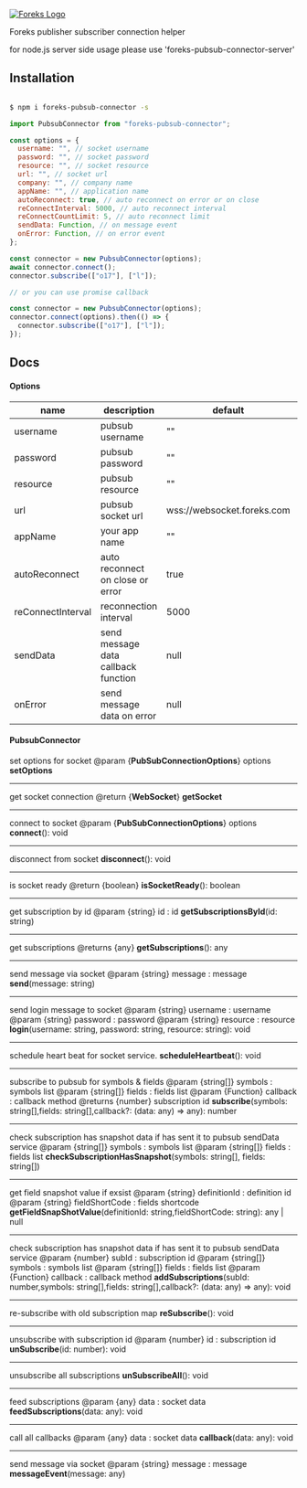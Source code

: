 [![Foreks Logo](https://www.foreks.com/i/logo.png)](http://foreks.com/)

Foreks publisher subscriber connection helper

for node.js server side usage please use 'foreks-pubsub-connector-server'

## Installation

```bash

$ npm i foreks-pubsub-connector -s

```

```js
import PubsubConnector from "foreks-pubsub-connector";

const options = {
  username: "", // socket username
  password: "", // socket password
  resource: "", // socket resource
  url: "", // socket url
  company: "", // company name
  appName: "", // application name
  autoReconnect: true, // auto reconnect on error or on close
  reConnectInterval: 5000, // auto reconnect interval
  reConnectCountLimit: 5, // auto reconnect limit
  sendData: Function, // on message event
  onError: Function, // on error event
};

const connector = new PubsubConnector(options);
await connector.connect();
connector.subscribe(["o17"], ["l"]);

// or you can use promise callback

const connector = new PubsubConnector(options);
connector.connect(options).then(() => {
  connector.subscribe(["o17"], ["l"]);
});
```

## Docs

#### Options

| name              | description                         | default                    | mandatory |
| ----------------- | ----------------------------------- | -------------------------- | --------- |
| username          | pubsub username                     | ""                         | yes       |
| password          | pubsub password                     | ""                         | yes       |
| resource          | pubsub resource                     | ""                         | yes       |
| url               | pubsub socket url                   | wss://websocket.foreks.com | yes       |
| appName           | your app name                       | ""                         | yes       |
| autoReconnect     | auto reconnect on close or error    | true                       | no        |
| reConnectInterval | reconnection interval               | 5000                       | no        |
| sendData          | send message data callback function | null                       | no        |
| onError           | send message data on error          | null                       | no        |

#### PubsubConnector

set options for socket
@param {**PubSubConnectionOptions**} options
**setOptions**

---

get socket connection
@return {**WebSocket**}
**getSocket**

---

connect to socket
@param {**PubSubConnectionOptions**} options
**connect**(): void

---

disconnect from socket
**disconnect**(): void

---

is socket ready
@return {boolean}
**isSocketReady**(): boolean

---

get subscription by id
@param {string} id : id
**getSubscriptionsById**(id: string)

---

get subscriptions
@returns {any}
**getSubscriptions**(): any

---

send message via socket
@param {string} message : message
**send**(message: string)

---

send login message to socket
@param {string} username : username
@param {string} password : password
@param {string} resource : resource
**login**(username: string, password: string, resource: string): void

---

schedule heart beat for socket service.
**scheduleHeartbeat**(): void

---

subscribe to pubsub for symbols & fields
@param {string[]} symbols : symbols list
@param {string[]} fields : fields list
@param {Function} callback : callback method
@returns {number} subscription id
**subscribe**(symbols: string[],fields: string[],callback?: (data: any) => any): number

---

check subscription has snapshot data if has sent it to pubsub sendData service
@param {string[]} symbols : symbols list
@param {string[]} fields : fields list
**checkSubscriptionHasSnapshot**(symbols: string[], fields: string[])

---

get field snapshot value if exsist
@param {string} definitionId : definition id
@param {string} fieldShortCode : fields shortcode
**getFieldSnapShotValue**(definitionId: string,fieldShortCode: string): any | null

---

check subscription has snapshot data if has sent it to pubsub sendData service
@param {number} subId : subscription id
@param {string[]} symbols : symbols list
@param {string[]} fields : fields list
@param {Function} callback : callback method
**addSubscriptions**(subId: number,symbols: string[],fields: string[],callback?: (data: any) => any): void

---

re-subscribe with old subscription map
**reSubscribe**(): void

---

unsubscribe with subscription id
@param {number} id : subscription id
**unSubscribe**(id: number): void

---

unsubscribe all subscriptions
**unSubscribeAll**(): void

---

feed subscriptions
@param {any} data : socket data
**feedSubscriptions**(data: any): void

---

call all callbacks
@param {any} data : socket data
**callback**(data: any): void

---

send message via socket
@param {string} message : message
**messageEvent**(message: any)
